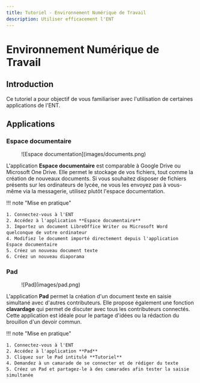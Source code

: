 ```yaml
---
title: Tutoriel - Environnement Numérique de Travail
description: Utiliser efficacement l'ENT 
---
```


# Environnement Numérique de Travail 

## Introduction

Ce tutoriel a pour objectif de vous familiariser avec l'utilisation de certaines applications de l'ENT.

## Applications

### Espace documentaire

<figure markdown>
  ![Espace documentation](images/documents.png)
</figure>

L'application **Espace documentaire** est comparable à Google Drive ou Microsoft One Drive. Elle permet le stockage de vos fichiers, tout comme la création de nouveaux documents.
Si vous souhaitez disposer de fichiers présents sur les ordinateurs de lycée, ne vous les envoyez pas à vous-même via la messagerie, utilisez plutôt l'espace documentation.

!!! note "Mise en pratique"

    1. Connectez-vous à l'ENT
    2. Accédez à l'application **Espace documentaire**
    3. Importez un document LibreOffice Writer ou Microsoft Word quelconque de votre ordinateur
    4. Modifiez le document importé directement depuis l'application Espace documentaire
    5. Créez un nouveau document texte
    6. Créez un nouveau diaporama

### Pad

<figure markdown>
  ![Pad](images/pad.png)
</figure>

L'application **Pad** permet la création d'un document texte en saisie simultané avec d'autres contributeurs.
Elle propose également une fonction **clavardage** qui permet de discuter avec tous les contributeurs connectés.
Cette application est idéale pour le partage d'idées ou la rédaction du brouillon d'un devoir commun.

!!! note "Mise en pratique"

    1. Connectez-vous à l'ENT
    2. Accédez à l'application **Pad**
    3. Cliquez sur le Pad intitulé **Tutoriel**
    4. Demandez à un camarade de se connecter et de rédiger du texte
    5. Créez un Pad et partagez-le à des camarades afin tester la saisie simultanée